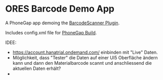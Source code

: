 ORES Barcode Demo App
===========

A PhoneGap app demoing the [BarcodeScanner Plugin](http://github.com/wildabeast/BarcodeScanner).

Includes config.xml file for [PhoneGap Build](https://build.phonegap.com).

IDEE:
- https://account.hanatrial.ondemand.com/ einbinden mit "Live" Daten.
- Möglichkeit, dass "Tester" die Daten auf einer UI5 Oberfläche ändern kann und dann den Materialbarcode scannt und anschliessend die aktuellen Daten erhält?
-